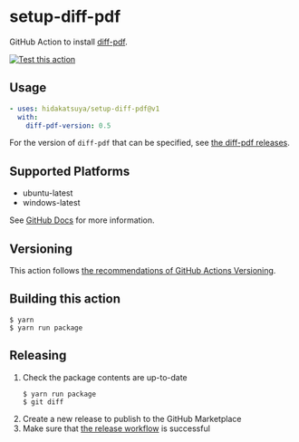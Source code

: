 # setup-diff-pdf

GitHub Action to install [diff-pdf](https://github.com/vslavik/diff-pdf).

[![Test this action](https://github.com/hidakatsuya/setup-diff-pdf/actions/workflows/test.yml/badge.svg?branch=main)](https://github.com/hidakatsuya/setup-diff-pdf/actions/workflows/test.yml?query=branch%3Amain)

## Usage

```yaml
- uses: hidakatsuya/setup-diff-pdf@v1
  with:
    diff-pdf-version: 0.5
```

For the version of `diff-pdf` that can be specified, see [the diff-pdf releases](https://github.com/vslavik/diff-pdf/releases).

## Supported Platforms

- ubuntu-latest
- windows-latest

See [GitHub Docs](https://docs.github.com/en/actions/reference/workflow-syntax-for-github-actions#github-hosted-runners) for more information.

## Versioning

This action follows [the recommendations of GitHub Actions Versioning](https://github.com/actions/toolkit/blob/master/docs/action-versioning.md).

## Building this action

```
$ yarn
$ yarn run package
```

## Releasing

1. Check the package contents are up-to-date
    ```
    $ yarn run package
    $ git diff
    ```
2. Create a new release to publish to the GitHub Marketplace
3. Make sure that [the release workflow](https://github.com/hidakatsuya/setup-diff-pdf/actions/workflows/release.yml) is successful
